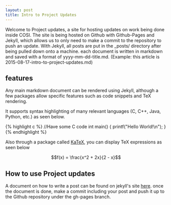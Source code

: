 ```yaml
---
layout: post
title: Intro to Project Updates
---
```


Welcome to Project updates, a site for hosting updates on work being done inside
COSI. The site is being hosted on Github with Github-Pages and Jekyll, which
allows us to only need to make a commit to the repository to push an update. With
Jekyll, all posts are put in the \_posts/ directory after being pulled down onto
a machine. each document is written in markdown and saved with a format of
yyyy-mm-dd-title.md. (Example: this article is 2015-08-17-intro-to-project-updates.md)

features
---

Any main markdown document can be rendered using Jekyll, although a few packages allow
specific features such as code snippets and TeX rendering.

It supports syntax highlighting of many relevant languages (C, C++, Java, Python, etc.)
as seen below.

{% highlight c %}
//Have some C code
int main() {
  printf("Hello World!\n");
}
{% endhighlight %}

Also through a package called [KaTeX](https://khan.github.io/KaTeX/), you can
display TeX expressions as seen below

$$f(x) = \frac{x^2 + 2x}{2 - x}$$

How to use Project updates
---

A document on how to write a post can be found on jekyll's site [here](http://jekyllrb.com/docs/posts/).
once the document is done, make a commit including your post and push it up to the Github repository
under the gh-pages branch.
